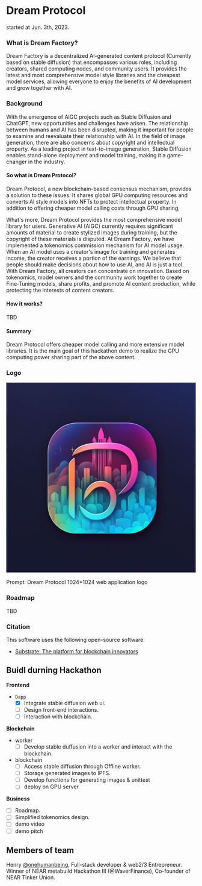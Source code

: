 # Dream Protocol 
started at Jun. 3th, 2023.

### What is Dream Factory?
Dream Factory is a decentralized AI-generated content protocol (Currently based on stable diffusion) that encompasses various roles, including creators, shared computing nodes, and community users. 
It provides the latest and most comprehensive model style libraries and the cheapest model services, allowing everyone to enjoy the benefits of AI development and grow together with AI.

### Background
With the emergence of AIGC projects such as Stable Diffusion and ChatGPT, new opportunities and challenges have arisen. 
The relationship between humans and AI has been disrupted, making it important for people to examine and reevaluate their relationship with AI. 
In the field of image generation, there are also concerns about copyright and intellectual property.
As a leading project in text-to-image generation, Stable Diffusion enables stand-alone deployment and model training, making it a game-changer in the industry.

#### So what is Dream Protocol?
Dream Protocol, a new blockchain-based consensus mechanism, provides a solution to these issues. 
It shares global GPU computing resources and converts AI style models into NFTs to protect intellectual property. 
In addition to offering cheaper model calling costs through GPU sharing, 

What's more, Dream Protocol provides the most comprehensive model library for users. 
Generative AI (AIGC) currently requires significant amounts of material to create stylized images during training, 
but the copyright of these materials is disputed. 
At Dream Factory, we have implemented a tokenomics commission mechanism for AI model usage.
When an AI model uses a creator's image for training and generates income, 
the creator receives a portion of the earnings. 
We believe that people should make decisions about how to use AI, and AI is just a tool. 
With Dream Factory, all creators can concentrate on innovation.
Based on tokenomics, model owners and the community work together to create Fine-Tuning models, share profits, 
and promote AI content production, while protecting the interests of content creators.

#### How it works?
TBD

#### Summary
Dream Protocol offers cheaper model calling and more extensive model libraries. 
It is the main goal of this hackathon demo to realize the GPU computing power sharing part of the above content.

### Logo
![logo](docs/Logo.png)

Prompt: Dream Protocol 1024*1024 web application logo

### Roadmap
TBD

### Citation
This software uses the following open-source software:

* [Substrate: The platform for blockchain innovators](https://github.com/paritytech/substrate)

## Buidl durning Hackathon

**Frontend**

- `Dapp`
  - [x] Integrate stable diffusion web ui.
  - [ ] Design front-end interactions.
  - [ ] interaction with blockchain.

**Blockchain**

- worker
  - [ ] Develop stable duffusion into a worker and interact with the blockchain.

- blockchain
  - [ ] Access stable diffusion through Offline worker.
  - [ ] Storage generated images to IPFS.
  - [ ] Develop functions for generating images & unittest
  - [ ] deploy on GPU server

**Business**
  - [ ] Roadmap.
  - [ ] Simplified tokenomics design.
  - [ ] demo video
  - [ ] demo pitch

## Members of team

Henry [@onehumanbeing](https://github.com/onehumanbeing), Full-stack developer & web2/3 Entrepreneur. 
Winner of NEAR metabuild Hackathon III (@WaverFinance), Co-founder of NEAR Tinker Union. 